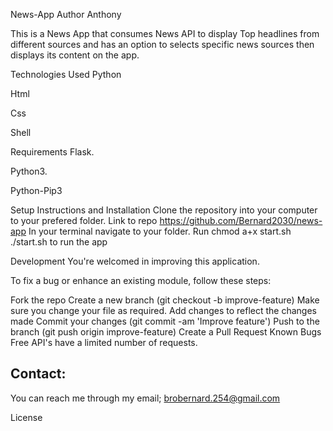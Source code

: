News-App
Author
Anthony

This is a News App that consumes News API to display Top headlines from different sources and has an option to selects specific news sources then displays its content on the app.

Technologies Used
Python

Html

Css

Shell

Requirements
Flask.

Python3.

Python-Pip3

Setup Instructions and Installation
Clone the repository into your computer to your prefered folder. Link to repo https://github.com/Bernard2030/news-app
In your terminal navigate to your folder.
Run chmod a+x start.sh
./start.sh to run the app


Development
You're welcomed in improving this application.

To fix a bug or enhance an existing module, follow these steps:

Fork the repo
Create a new branch (git checkout -b improve-feature)
Make sure you change your file as required.
Add changes to reflect the changes made
Commit your changes (git commit -am 'Improve feature')
Push to the branch (git push origin improve-feature)
Create a Pull Request
Known Bugs
Free API's have a limited number of requests.

## Contact:
You can reach me through my email; brobernard.254@gmail.com

License